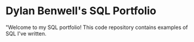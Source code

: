# Dylan Benwell's SQL Portfolio

"Welcome to my SQL portfolio! This code repository contains examples of SQL I've written. 
